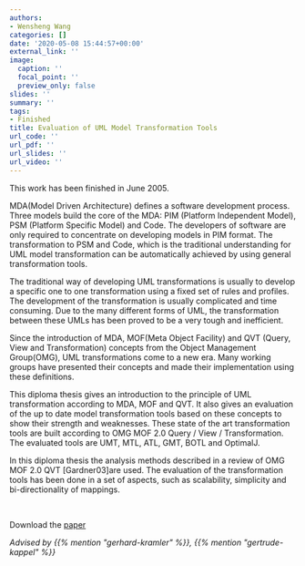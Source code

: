 ```yaml
---
authors:
- Wensheng Wang
categories: []
date: '2020-05-08 15:44:57+00:00'
external_link: ''
image:
  caption: ''
  focal_point: ''
  preview_only: false
slides: ''
summary: ''
tags:
- Finished
title: Evaluation of UML Model Transformation Tools
url_code: ''
url_pdf: ''
url_slides: ''
url_video: ''
---
```


This work has been finished in June 2005.

MDA(Model Driven Architecture) defines a software development process. Three models build the core of the MDA: PIM (Platform Independent Model), PSM (Platform Specific Model) and Code. The developers of software are only required to concentrate on developing models in PIM format. The transformation to PSM and Code, which is the traditional understanding for UML model transformation can be automatically achieved by using general transformation tools.

The traditional way of developing UML transformations is usually to develop a specific one to one transformation using a fixed set of rules and profiles. The development of the transformation is usually complicated and time consuming. Due to the many different forms of UML, the transformation between these UMLs has been proved to be a very tough and inefficient.

Since the introduction of MDA, MOF(Meta Object Facility) and QVT (Query, View and Transformation) concepts from the Object Management Group(OMG), UML transformations come to a new era. Many working groups have presented their concepts and made their implementation using these definitions.

This diploma thesis gives an introduction to the principle of UML transformation according to MDA, MOF and QVT. It also gives an evaluation of the up to date model transformation tools based on these concepts to show their strength and weaknesses. These state of the art transformation tools are built according to OMG MOF 2.0 Query / View / Transformation. The evaluated tools are UMT, MTL, ATL, GMT, BOTL and OptimalJ.

In this diploma thesis the analysis methods described in a review of OMG MOF 2.0 QVT \[Gardner03\]are used. The evaluation of the transformation tools has been done in a set of aspects, such as scalability, simplicity and bi-directionality of mappings.

&nbsp;

 Download the [paper](https://www.big.tuwien.ac.at/app/uploads/2016/10/Wang_paper.pdf)

*Advised by {{% mention "gerhard-kramler" %}}, {{% mention "gertrude-kappel" %}}*